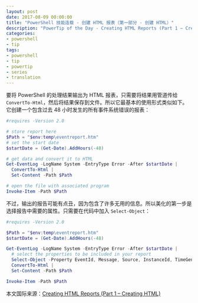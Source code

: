 ```yaml
---
layout: post
date: 2017-08-09 00:00:00
title: "PowerShell 技能连载 - 创建 HTML 报表（第一部分 - 创建 HTML）"
description: "PowerTip of the Day - Creating HTML Reports (Part 1 – Creating HTML)"
categories:
- powershell
- tip
tags:
- powershell
- tip
- powertip
- series
- translation
---
```

要将 PowerShell 的处理结果输出为 HTML 报表，只需要将结果用管道传给 `ConvertTo-Html`，然后将结果保存到文件。所以它最基本的使用形式类似如下。它创建一个包含过去 48 小时发生的所有事件系统错误的报表：

```powershell
#requires -Version 2.0

# store report here
$Path = "$env:temp\eventreport.htm"
# set the start date
$startDate = (Get-Date).AddHours(-48)

# get data and convert it to HTML
Get-EventLog -LogName System -EntryType Error -After $startDate |
  ConvertTo-Html |
  Set-Content -Path $Path

# open the file with associated program
Invoke-Item -Path $Path 
```

不过，输出的报告可能有点丑，因为包含了许多无用的信息。所以美化的第一步是选择报告中需要的属性。只需要在代码中加入 `Select-Object`：

```powershell
#requires -Version 2.0

$Path = "$env:temp\eventreport.htm"
$startDate = (Get-Date).AddHours(-48)

Get-EventLog -LogName System -EntryType Error -After $startDate |
  # select the properties to be included in your report
  Select-Object -Property EventId, Message, Source, InstanceId, TimeGenerated, ReplacementStrings, UserName |
  ConvertTo-Html |
  Set-Content -Path $Path

Invoke-Item -Path $Path
```

<!--more-->
本文国际来源：[Creating HTML Reports (Part 1 – Creating HTML)](http://community.idera.com/powershell/powertips/b/tips/posts/creating-html-reports-part-1-creating-html)
